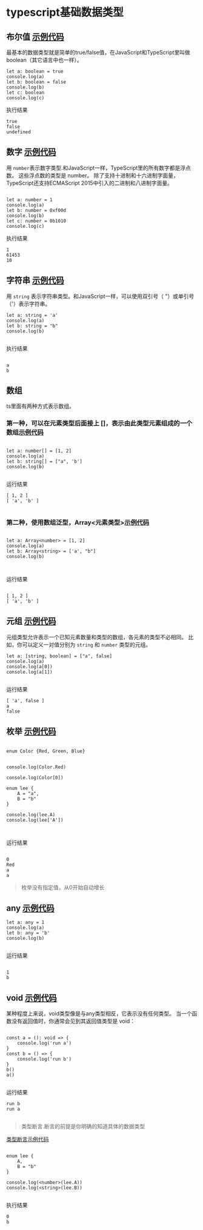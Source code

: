 # typescript基础数据类型

## 布尔值 [示例代码](../ts/bool.ts)

最基本的数据类型就是简单的true/false值，在JavaScript和TypeScript里叫做boolean（其它语言中也一样）。

```
let a: boolean = true
console.log(a)
let b: boolean = false
console.log(b)
let c: boolean
console.log(c)

```
执行结果

```
true
false
undefined

```

## 数字 [示例代码](../ts/number.ts)

用 `number`表示数字类型.和JavaScript一样，TypeScript里的所有数字都是浮点数。 这些浮点数的类型是 number。 除了支持十进制和十六进制字面量，TypeScript还支持ECMAScript 2015中引入的二进制和八进制字面量。

```

let a: number = 1
console.log(a)
let b: number = 0xf00d
console.log(b)
let c: number = 0b1010
console.log(c)

```
执行结果

```
1
61453
10

```

## 字符串 [示例代码](../ts/string.ts)

用 `string` 表示字符串类型。和JavaScript一样，可以使用双引号（ "）或单引号（'）表示字符串。

```
let a: string = 'a'
console.log(a)
let b: string = "b"
console.log(b)


```

执行结果

```

a
b

```

## 数组  

ts里面有两种方式表示数组。

###  第一种，可以在元素类型后面接上 []，表示由此类型元素组成的一个数组[示例代码](../ts/array1.ts)

```

let a: number[] = [1, 2]
console.log(a)
let b: string[] = ["a", 'b']
console.log(b)


```


运行结果

```
[ 1, 2 ]
[ 'a', 'b' ]


```

###  第二种，使用数组泛型，Array<元素类型>[示例代码](../ts/array2.ts)

```

let a: Array<number> = [1, 2]
console.log(a)
let b: Array<string> = ['a', "b"]
console.log(b)



```


运行结果

```

[ 1, 2 ]
[ 'a', 'b' ]

```

## 元组 [示例代码](../ts/tuple.ts)

元组类型允许表示一个已知元素数量和类型的数组，各元素的类型不必相同。 比如，你可以定义一对值分别为 `string` 和 `number` 类型的元组。

```
let a: [string, boolean] = ["a", false]
console.log(a)
console.log(a[0])
console.log(a[1])


```
运行结果

```
[ 'a', false ]
a
false

```

## 枚举 [示例代码](../ts/enum.ts)

```

enum Color {Red, Green, Blue}


console.log(Color.Red)

console.log(Color[0])

enum lee {
    A = "a",
    B = "b"
}

console.log(lee.A)
console.log(lee['A'])



```

运行结果

```

0
Red
a
a

```

> 枚举没有指定值，从0开始自动增长

## any [示例代码](../ts/any.ts)

```
let a: any = 1
console.log(a)
let b: any = 'b'
console.log(b)


```

运行结果

```

1
b

```

## void [示例代码](../ts/void.ts)

某种程度上来说，void类型像是与any类型相反，它表示没有任何类型。 当一个函数没有返回值时，你通常会见到其返回值类型是 void：

```

const a = (): void => {
    console.log('run a')
}
const b = () => {
    console.log('run b')
}
b()
a()


```

运行结果

```
run b
run a


```

> 类型断言.断言的前提是你明确的知道具体的数据类型

[类型断言示例代码](../ts/assert.ts)

```

enum lee {
    A,
    B = "b"
}

console.log(<number>(lee.A))
console.log(<string>(lee.B))


```
执行结果

```
0
b


```
